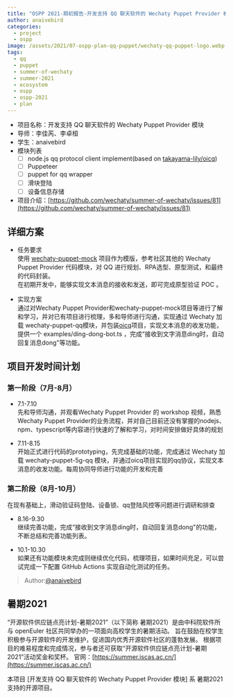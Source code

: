 ```yaml
---
title: "OSPP 2021-期初报告-开发支持 QQ 聊天软件的 Wechaty Puppet Provider 模块"
author: anaivebird
categories:
  - project
  - ospp
image: /assets/2021/07-ospp-plan-qq-puppet/wechaty-qq-puppet-logo.webp
tags:
  - qq
  - puppet
  - summer-of-wechaty
  - summer-2021
  - ecosystem
  - ospp
  - ospp-2021
  - plan
---
```


- 项目名称：开发支持 QQ 聊天软件的 Wechaty Puppet Provider 模块
- 导师：李佳芮、李卓桓
- 学生：anaivebird
- 模块列表
  - [ ] node.js qq protocol client implement(based on [takayama-lily/oicq](https://github.com/takayama-lily/oicq))
  - [ ] Puppeteer
  - [ ] puppet for qq wrapper
  - [ ] 滑块登陆
  - [ ] 设备信息存储
- 项目介绍：[https://github.com/wechaty/summer-of-wechaty/issues/81](https://github.com/wechaty/summer-of-wechaty/issues/81)
  
## 详细方案

- 任务要求  
使用 [wechaty-puppet-mock](https://github.com/wechaty/wechaty-puppet-mock) 项目作为模版，参考社区其他的 Wechaty Puppet Provider 代码模块，对 QQ 进行规划、RPA选型、原型测试，和最终的代码封装。  
在初期开发中，能够实现文本消息的接收和发送，即可完成原型验证 POC 。

- 实现方案  
通过对Wechaty Puppet Provider和wechaty-puppet-mock项目等进行了解和学习，并对已有项目进行梳理，多和导师进行沟通，实现通过 Wechaty 加载 wechaty-puppet-qq模块，并包装[oicq](https://github.com/takayama-lily/oicq)项目，实现文本消息的收发功能，提供一个 examples/ding-dong-bot.ts ，完成“接收到文字消息ding时，自动回复消息dong"等功能。

## 项目开发时间计划

### 第一阶段（7月-8月）

- 7.1-7.10  
先和导师沟通，并观看Wechaty Puppet Provider 的 workshop 视频，熟悉Wechaty Puppet Provider的业务流程，并对自己目前还没有掌握的nodejs、npm、typescript等内容进行快速的了解和学习，对时间安排做好具体的规划

- 7.11-8.15  
开始正式进行代码的prototyping，先完成基础的功能，完成通过 Wechaty 加载 wechaty-puppet-5g-qq 模块，并通过oicq项目实现的qq协议，实现文本消息的收发功能。每周协同导师进行功能的开发和完善

### 第二阶段（8月-10月）

在现有基础上，滑动验证码登陆、设备锁、qq登陆风控等问题进行调研和排查

- 8.16-9.30  
继续完善功能，完成“接收到文字消息ding时，自动回复消息dong"的功能，不断总结和完善功能列表。

- 10.1-10.30  
如果还有功能模块未完成则继续优化代码，梳理项目，如果时间充足，可以尝试完成一下配置 GitHub Actions 实现自动化测试的任务。

> Author:[@anaivebird](https://github.com/anaivebird)

## 暑期2021

“开源软件供应链点亮计划-暑期2021”（以下简称 暑期2021）是由中科院软件所与 openEuler 社区共同举办的一项面向高校学生的暑期活动。
旨在鼓励在校学生积极参与开源软件的开发维护，促进国内优秀开源软件社区的蓬勃发展。
根据项目的难易程度和完成情况，参与者还可获取“开源软件供应链点亮计划-暑期2021”活动奖金和奖杯。
官网：[https://summer.iscas.ac.cn/](https://summer.iscas.ac.cn/)

本项目 [开发支持 QQ 聊天软件的 Wechaty Puppet Provider 模块] 系 暑期2021 支持的开源项目。
